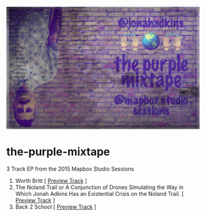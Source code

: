 ![](https://raw.githubusercontent.com/jonahadkins/the-purple-mixtape/master/purple-mixtape-cover.jpg)
# the-purple-mixtape
3 Track EP from the 2015 Mapbox Studio Sessions    
  1. Worth Britt [ [Preview Track](https://api.mapbox.com/styles/v1/jonahadkins/cihdw07x600jn6vm568sd2ixg.html?title=true&access_token=pk.eyJ1Ijoiam9uYWhhZGtpbnMiLCJhIjoiRlVVVkx3VSJ9.9sdVEK_B_VkEXPjssU5MqA#6/36.350/-78.054) ]  
  2. The Noland Trail or A Conjunction of Drones Simulating the Way in Which Jonah Adkins Has an Existential Crisis on the Noland Trail. [ [Preview Track](http://jonahadkins.github.io/noland-trail-gl/) ]  
  3. Back 2 School [ [Preview Track](http://jonahadkins.github.io/noland-trail-gl/back2school.html) ]  
